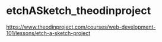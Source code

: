 # etchASketch_theodinproject
https://www.theodinproject.com/courses/web-development-101/lessons/etch-a-sketch-project
